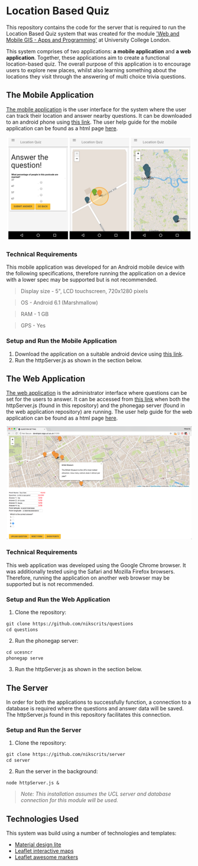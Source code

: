 

# Location Based Quiz

This repository contains the code for the server that is required to run the Location Based Quiz system that was created for the module ['Web and Mobile GIS - Apps and Programming'](https://sp.cege.ucl.ac.uk/study/Pages/Module-Guide.aspx?ModileCd=CEGEG077) at University College London.

This system comprises of two applications:  **a mobile application** and **a web application**. Together, these applications aim to create a functional location-based quiz. The overall purpose of this application is to encourage users to explore new places, whilst also learning something about the locations they visit through the answering of multi choice trivia questions.

## The Mobile Application
[The mobile application](https://github.com/nikscrits/quiz) is the user interface for the system where the user can track their location and answer nearby questions. It can be downloaded to an android phone using [this link](https://build.phonegap.com/apps/3152351/builds). The user help guide for the mobile application can be found  as a html page [here](https://rawgit.com/nikscrits/quiz/master/userguide/Quiz%20User%20Guide.html).

<div style="text-align:center"><img src="https://github.com/nikscrits/server/blob/master/screenshots/mobapp.png" width="500"></div>

### Technical Requirements

This mobile application was developed for an Android mobile device with the following specifications, therefore running the application on a device with a lower spec may be supported but is not recommended.

>Display size - 5", LCD touchscreen, 720x1280 pixels

> OS  - Android 6.1 (Marshmallow)

> RAM - 1 GB

>  GPS - Yes

### Setup and Run the Mobile Application

1. Download the application on a suitable android device using [this link](https://build.phonegap.com/apps/3152351/builds).
3. Run the httpServer.js as shown in the section below.

## The Web Application
[The web application](https://github.com/nikscrits/questions) is the administrator interface where questions can be set for the users to answer. It can be accessed from [this link](https://http://developer.cege.ucl.ac.uk:31288/) when both the httpServer.js (found in this repository) and the phonegap server (found in the web application repository) are running. The user help guide for the web application can be found as a html page [here](https://rawgit.com/nikscrits/questions/master/userguide/Questions%20User%20Guide.html).

<div style="text-align:center"><img src="https://github.com/nikscrits/server/blob/master/screenshots/webapp.png" width="500"></div>

### Technical Requirements

This web application was developed using the Google Chrome browser. It was additionally tested using the Safari and Mozilla Firefox browsers. Therefore, running the application on another web browser may be supported but is not recommended.

### Setup and Run the Web Application

 1. Clone the repository:
```
git clone https://github.com/nikscrits/questions
cd questions
```
2. Run the phonegap server:
```
cd ucesncr
phonegap serve
```
3. Run the httpServer.js as shown in the section below.

## The Server
In order for both the applications to successfully function, a connection to a database is required where the questions and answer data will be saved. The httpServer.js found in this repository facilitates this connection.

### Setup and Run the Server

 1. Clone the repository:
```
git clone https://github.com/nikscrits/server
cd server
```
2. Run the server in the background:
```
node httpServer.js &
```

>*Note: This installation assumes the UCL server and database connection for this module will be used.*

## Technologies Used

This system was build using a number of technologies and templates:

 - [Material design lite](https://getmdl.io/)
 - [Leaflet interactive maps](https://leafletjs.com/)
 - [Leaflet awesome markers](https://github.com/lvoogdt/Leaflet.awesome-markers)
